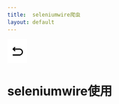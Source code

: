 ```yaml
---
title:  seleniumwire爬虫
layout: default
---
```

[![返回](/assets/images/back.png)](../../../../2022/07/05/Python_Index.html)

# seleniumwire使用